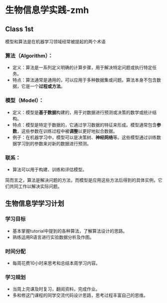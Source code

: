 # 生物信息学实践-zmh
## Class 1st
模型和算法是在机器学习领域经常被提起的两个术语
### 算法（Algorithm）：
- 定义：算法是一系列定义明确的计算步骤，用于解决特定问题或执行特定任务。
- 特点：算法通常是通用的，可以应用于多种数据集或问题。算法本身不包含数据，它是一个**过程或方法**。

### 模型（Model）：
- 定义：模型是**基于数据**构建的，用于对数据进行预测或决策的数学或统计结构。
- 特点：模型是特定于数据的，它通过学习数据的特征来形成。模型通常包含**参数**，这些参数在训练过程中被**调整**以更好地拟合数据。
- 例子：在机器学习中，模型可以是决策树、**神经网络**等。这些模型通过训练数据学习到的参数来对新的数据进行预测。

### 联系：
- 算法可以用于构建、训练和评估模型。

简而言之，算法是解决问题的方法，而模型是应用这些方法后得到的具体实例，它们共同工作以解决实际问题。

## 生物信息学学习计划
### 学习目标
- 基本掌握tutorial中提到的各种算法，了解算法设计的思路。
- 熟练运用R语言进行实验数据分析及作图。
### 时间分配
- 每周花费10小时来思考和总结本周学习内容。
### 学习规划
- 当周上完课及时复习，翻阅资料，完成作业。
- 多和修这门课程的同学交流代码设计思路，思考过程丰富自己的思维。
